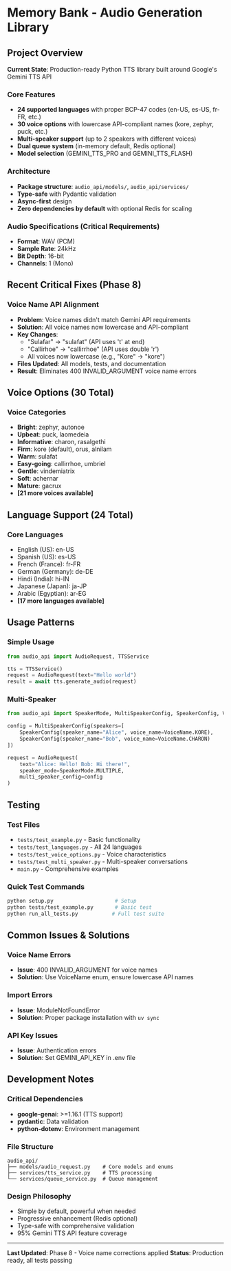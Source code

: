 # Memory Bank - Audio Generation Library

## Project Overview

**Current State**: Production-ready Python TTS library built around Google's Gemini TTS API

### Core Features
- **24 supported languages** with proper BCP-47 codes (en-US, es-US, fr-FR, etc.)
- **30 voice options** with lowercase API-compliant names (kore, zephyr, puck, etc.)
- **Multi-speaker support** (up to 2 speakers with different voices)
- **Dual queue system** (in-memory default, Redis optional)
- **Model selection** (GEMINI_TTS_PRO and GEMINI_TTS_FLASH)

### Architecture
- **Package structure**: `audio_api/models/`, `audio_api/services/`
- **Type-safe** with Pydantic validation
- **Async-first** design
- **Zero dependencies by default** with optional Redis for scaling

### Audio Specifications (Critical Requirements)
- **Format**: WAV (PCM)
- **Sample Rate**: 24kHz
- **Bit Depth**: 16-bit
- **Channels**: 1 (Mono)

## Recent Critical Fixes (Phase 8)

### Voice Name API Alignment
- **Problem**: Voice names didn't match Gemini API requirements
- **Solution**: All voice names now lowercase and API-compliant
- **Key Changes**:
  - "Sulafar" → "sulafat" (API uses 't' at end)
  - "Callirhoe" → "callirrhoe" (API uses double 'r')
  - All voices now lowercase (e.g., "Kore" → "kore")
- **Files Updated**: All models, tests, and documentation
- **Result**: Eliminates 400 INVALID_ARGUMENT voice name errors

## Voice Options (30 Total)

### Voice Categories
- **Bright**: zephyr, autonoe
- **Upbeat**: puck, laomedeia
- **Informative**: charon, rasalgethi
- **Firm**: kore (default), orus, alnilam
- **Warm**: sulafat
- **Easy-going**: callirrhoe, umbriel
- **Gentle**: vindemiatrix
- **Soft**: achernar
- **Mature**: gacrux
- **[21 more voices available]**

## Language Support (24 Total)

### Core Languages
- English (US): en-US
- Spanish (US): es-US
- French (France): fr-FR
- German (Germany): de-DE
- Hindi (India): hi-IN
- Japanese (Japan): ja-JP
- Arabic (Egyptian): ar-EG
- **[17 more languages available]**

## Usage Patterns

### Simple Usage
```python
from audio_api import AudioRequest, TTSService

tts = TTSService()
request = AudioRequest(text="Hello world")
result = await tts.generate_audio(request)
```

### Multi-Speaker
```python
from audio_api import SpeakerMode, MultiSpeakerConfig, SpeakerConfig, VoiceName

config = MultiSpeakerConfig(speakers=[
    SpeakerConfig(speaker_name="Alice", voice_name=VoiceName.KORE),
    SpeakerConfig(speaker_name="Bob", voice_name=VoiceName.CHARON)
])

request = AudioRequest(
    text="Alice: Hello! Bob: Hi there!",
    speaker_mode=SpeakerMode.MULTIPLE,
    multi_speaker_config=config
)
```

## Testing

### Test Files
- `tests/test_example.py` - Basic functionality
- `tests/test_languages.py` - All 24 languages
- `tests/test_voice_options.py` - Voice characteristics
- `tests/test_multi_speaker.py` - Multi-speaker conversations
- `main.py` - Comprehensive examples

### Quick Test Commands
```bash
python setup.py                    # Setup
python tests/test_example.py       # Basic test
python run_all_tests.py           # Full test suite
```

## Common Issues & Solutions

### Voice Name Errors
- **Issue**: 400 INVALID_ARGUMENT for voice names
- **Solution**: Use VoiceName enum, ensure lowercase API names

### Import Errors
- **Issue**: ModuleNotFoundError
- **Solution**: Proper package installation with `uv sync`

### API Key Issues
- **Issue**: Authentication errors
- **Solution**: Set GEMINI_API_KEY in .env file

## Development Notes

### Critical Dependencies
- **google-genai**: >=1.16.1 (TTS support)
- **pydantic**: Data validation
- **python-dotenv**: Environment management

### File Structure
```
audio_api/
├── models/audio_request.py    # Core models and enums
├── services/tts_service.py    # TTS processing
└── services/queue_service.py  # Queue management
```

### Design Philosophy
- Simple by default, powerful when needed
- Progressive enhancement (Redis optional)
- Type-safe with comprehensive validation
- 95% Gemini TTS API feature coverage

---

**Last Updated**: Phase 8 - Voice name corrections applied
**Status**: Production ready, all tests passing